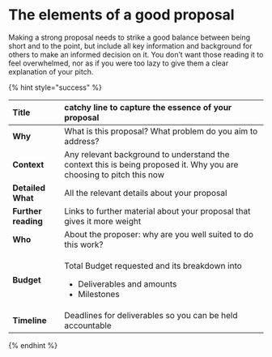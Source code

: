 # The elements of a good proposal

Making a strong proposal needs to strike a good balance between being short and to the point, but include all key information and background for others to make an informed decision on it. You don’t want those reading it to feel overwhelmed, nor as if you were too lazy to give them a clear explanation of your pitch.  

{% hint style="success" %}
<table>
  <thead>
    <tr>
      <th style="text-align:left">Title</th>
      <th style="text-align:left">catchy line to capture the essence of your proposal</th>
    </tr>
  </thead>
  <tbody>
    <tr>
      <td style="text-align:left"><b>Why</b>
      </td>
      <td style="text-align:left">What is this proposal? What problem do you aim to address?</td>
    </tr>
    <tr>
      <td style="text-align:left"><b>Context</b>
      </td>
      <td style="text-align:left">Any relevant background to understand the context this is being proposed
        it. Why you are choosing to pitch this now</td>
    </tr>
    <tr>
      <td style="text-align:left"><b>Detailed What</b>
      </td>
      <td style="text-align:left">All the relevant details about your proposal</td>
    </tr>
    <tr>
      <td style="text-align:left"><b>Further reading</b>
      </td>
      <td style="text-align:left">Links to further material about your proposal that gives it more weight</td>
    </tr>
    <tr>
      <td style="text-align:left"><b>Who</b>
      </td>
      <td style="text-align:left">About the proposer: why are you well suited to do this work?</td>
    </tr>
    <tr>
      <td style="text-align:left"><b>Budget</b>
      </td>
      <td style="text-align:left">
        <p>Total Budget requested and its breakdown into</p>
        <ul>
          <li>Deliverables and amounts</li>
          <li>Milestones</li>
        </ul>
      </td>
    </tr>
    <tr>
      <td style="text-align:left"><b>Timeline</b>
      </td>
      <td style="text-align:left">Deadlines for deliverables so you can be held accountable</td>
    </tr>
  </tbody>
</table>
{% endhint %}



  


